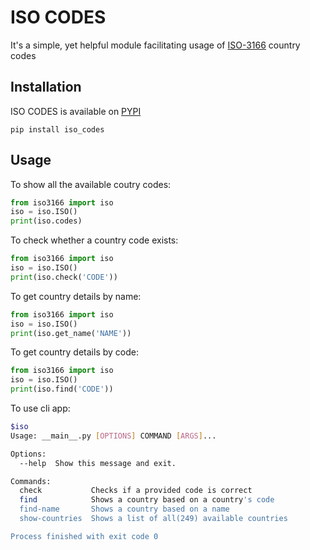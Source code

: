 # ISO CODES
It's a simple, yet helpful module facilitating usage of <a href='https://en.wikipedia.org/wiki/ISO_3166-1'>ISO-3166</a> country codes

## Installation
ISO CODES is available on <a href='https://pypi.org/'>PYPI</a>

````
pip install iso_codes
````

## Usage

To show all the available coutry codes:
````python
from iso3166 import iso
iso = iso.ISO()
print(iso.codes)
````
To check whether a country code exists:
````python
from iso3166 import iso
iso = iso.ISO()
print(iso.check('CODE'))
````
To get country details by name:
````python
from iso3166 import iso
iso = iso.ISO()
print(iso.get_name('NAME'))
````
To get country details by code:
````python
from iso3166 import iso
iso = iso.ISO()
print(iso.find('CODE'))
````

To use cli app:
````bash
$iso
Usage: __main__.py [OPTIONS] COMMAND [ARGS]...

Options:
  --help  Show this message and exit.

Commands:
  check           Checks if a provided code is correct
  find            Shows a country based on a country's code
  find-name       Shows a country based on a name
  show-countries  Shows a list of all(249) available countries

Process finished with exit code 0

````
